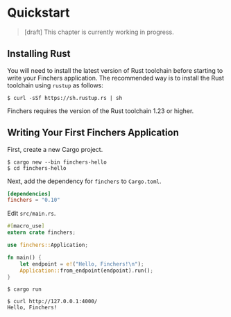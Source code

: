 # Quickstart

> [draft] This chapter is currently working in progress.

## Installing Rust
You will need to install the latest version of Rust toolchain before starting to write your Finchers application.
The recommended way is to install the Rust toolchain using `rustup` as follows:

```shell-session
$ curl -sSf https://sh.rustup.rs | sh
```

Finchers requires the version of the Rust toolchain 1.23 or higher.

## Writing Your First Finchers Application

First, create a new Cargo project.

```shell-session
$ cargo new --bin finchers-hello
$ cd finchers-hello
```

Next, add the dependency for `finchers` to `Cargo.toml`.

```toml
[dependencies]
finchers = "0.10"
```

Edit `src/main.rs`.

```rust
#[macro_use]
extern crate finchers;

use finchers::Application;

fn main() {
    let endpoint = e!("Hello, Finchers!\n");
    Application::from_endpoint(endpoint).run();
}
```

```shell-session
$ cargo run
```

```shell-session
$ curl http://127.0.0.1:4000/
Hello, Finchers!
```